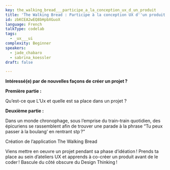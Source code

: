 ```yaml
---
key: the_walking_bread___participe_a_la_conception_ux_d_un_produit
title: 'The Walking Bread : Participe à la conception UX d''un produit'
id: zbKCEA2wEQ8bHpbXGuoX
language: French
talkType: codelab
tags:
  - _ux___ui
complexity: Beginner
speakers:
  - jade_chabaro
  - sabrina_koessler
draft: false

---
```


**Intéressé(e) par de nouvelles façons de créer un projet ?**

__Première partie :__

Qu’est-ce que L’Ux et quelle est sa place dans un projet ?

__Deuxième partie :__

Dans un monde chronophage, sous l’emprise du train-train quotidien, des épicuriens se rassemblent afin de trouver une parade à la phrase “Tu peux passer à la boulang‘ en rentrant stp ?”

Création de l’application The Walking Bread

Viens mettre en oeuvre un projet pendant sa phase d’idéation !
Prends ta place au sein d’ateliers UX et apprends à co-créer un produit avant de le coder !
Bascule du côté obscure du Design Thinking !